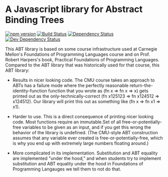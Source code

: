A Javascript library for Abstract Binding Trees
===============================================

[![npm version](https://badge.fury.io/js/%40calculemus%2Fabt.svg)](https://badge.fury.io/js/%40calculemus%2Fabt)
[![Build Status](https://travis-ci.org/calculemuscode/abt-js.svg?branch=master)](https://travis-ci.org/calculemuscode/abt-js)
[![Dependency Status](https://david-dm.org/calculemuscode/abt-js.svg)](https://david-dm.org/calculemuscode/abt-js)
[![Dev Dependency Status](https://david-dm.org/calculemuscode/abt-js/dev-status.svg)](https://david-dm.org/calculemuscode/abt-js?type=dev)

This ABT library is based on some course infrastructure used at Carnegie Mellon's Foundations of Programming
Languages course and on Prof. Robert Harpers's book, Practical Foundations of Programming Languages. Compared
to the ABT library that was historically used for that course, this ABT library:

 * Results in nicer looking code. The CMU course takes an approach to ABTs has a failure mode where the
   perfectly reasonable return-the-identity-function function that you wrote as (fn x => fn x => x) gets
   printed out as the only-technically-correct (fn x125123 => fn x124512 => x124512). Our library will print
   this out as something like (fn x => fn x1 => x1).

 * Harder to use. This is a direct consequence of printing nicer looking code. Most functions require an
   immutable.Set<string> of all free-or-potentially-free variables to be given as an input, and if you get
   this wrong the behavior of the library is undefined. (The CMU-style ABT construction assumes that any
   variable ever created is free-or-potentially-free, which is why you end up with extremely large numbers
   floating around.)

 * More complicated in its implementation. Substitution and ABT equality are implemented "under the hood," and
   when students try to implement substitution and ABT equality under the hood in Foundations of Programming
   Langauges we tell them to not do that.

